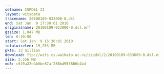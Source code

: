 ```yaml
---
setname: ISPDSL II
layout: witsdata
tracename: 20100109-033000-0.dsl
end: Sat Jan  9 17:00:01 2010
originalname: 20100109-033000-0.dsl.erf
gzsize: 1,047 MB
len: 0:30:00
start: Sat Jan  9 16:30:01 2010
totalwirelen: 19,253 MB
pkts: 33 million
download: ftp://wits.cs.waikato.ac.nz/ispdsl/2/20100109-033000-0.dsl.erf.gz
size: 2,556 MB
md5: c6f0a22e4b5be87af280bd955866b4bd
---
```

